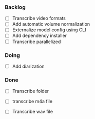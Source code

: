 
### Backlog

- [ ] Transcribe video formats  
- [ ] Add automatic volume normalization  
- [ ] Externalize model config using CLI  
- [ ] Add dependency installer  
- [ ] Transcribe parallelized  

### Doing

- [ ] Add diarization  

### Done

- [ ] Transcribe folder  
- [ ] transcribe m4a file  
- [ ] Transcribe wav file  

